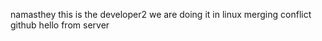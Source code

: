 namasthey 
this is the developer2 
we are doing it in linux
merging conflict
github
hello from server
